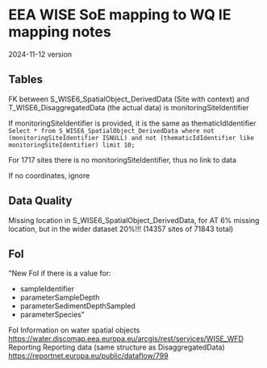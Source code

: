 # EEA WISE SoE mapping to WQ IE mapping notes

2024-11-12 version

## Tables

FK between S_WISE6_SpatialObject_DerivedData (Site with context) and T_WISE6_DisaggregatedData (the actual data) is monitoringSiteIdentifier

If monitoringSiteIdentifier is provided, it is the same as thematicIdIdentifier	```Select * from S_WISE6_SpatialObject_DerivedData where not (monitoringSiteIdentifier ISNULL) and not (thematicIdIdentifier like monitoringSiteIdentifier) limit 10;```

For 1717 sites there is no monitoringSiteIdentifier, thus no link to data	

If no coordinates, ignore	

## Data Quality

Missing location in S_WISE6_SpatialObject_DerivedData, for AT 6% missing location, but in the wider dataset 20%!!! (14357 sites of 71843 total)	

## FoI

"New FoI if there is a value for:
* sampleIdentifier
* parameterSampleDepth
* parameterSedimentDepthSampled
* parameterSpecies"	

FoI	Information on water spatial objects 	https://water.discomap.eea.europa.eu/arcgis/rest/services/WISE_WFD 
Reporting	Reporting data (same structure as DisaggregatedData)	https://reportnet.europa.eu/public/dataflow/799